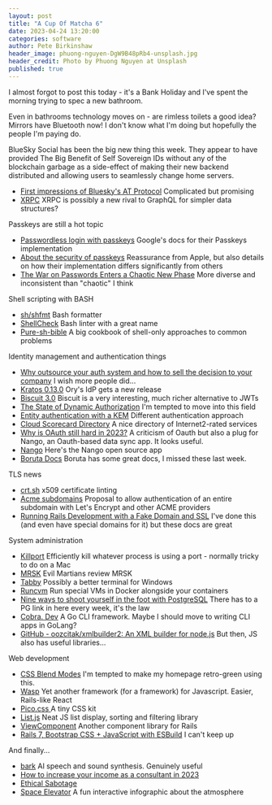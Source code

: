 ```yaml
---
layout: post
title: "A Cup Of Matcha 6"
date: 2023-04-24 13:20:00
categories: software
author: Pete Birkinshaw
header_image: phuong-nguyen-DgW9B48pRb4-unsplash.jpg
header_credit: Photo by Phuong Nguyen at Unsplash
published: true
---
```


I almost forgot to post this today - it's a Bank Holiday and I've spent the morning trying to spec a new bathroom.

Even in bathrooms technology moves on - are rimless toilets a good idea? Mirrors have Bluetooth now! I don't know what I'm doing but hopefully the people I'm 
paying do.

BlueSky Social has been the big new thing this week. They appear to have provided The Big Benefit of Self Sovereign IDs
without any of the blockchain garbage as a side-effect of making their new backend distributed and allowing users to
seamlessly change home servers.

* [First impressions of Bluesky's AT Protocol](https://educatedguesswork.org/posts/atproto-firstlook/) Complicated but promising
* [XRPC](https://atproto.com/specs/xrpc) XRPC is possibly a new rival to GraphQL for simpler data structures?

Passkeys are still a hot topic

* [Passwordless login with passkeys](https://developers.google.com/identity/passkeys) Google's docs for their Passkeys implementation
* [About the security of passkeys](https://support.apple.com/en-us/HT213305) Reassurance from Apple, but also details on how their implementation differs significantly from others
* [The War on Passwords Enters a Chaotic New Phase](https://www.wired.com/story/passwords-passkey-transition-time/) More diverse and inconsistent than "chaotic" I think

Shell scripting with BASH 

* [sh/shfmt](https://github.com/mvdan/sh) Bash formatter
* [ShellCheck](https://www.shellcheck.net/) Bash linter with a great name
* [Pure-sh-bible](https://github.com/dylanaraps/pure-sh-bible) A big cookbook of shell-only approaches to common problems

Identity management and authentication things

* [Why outsource your auth system and how to sell the decision to your company](https://fusionauth.io/learn/expert-advice/identity-basics/outsource-auth-system-blueprint) I wish more people did...
* [Kratos 0.13.0](https://github.com/ory/kratos/releases/tag/v0.13.0) Ory's IdP gets a new release
* [Biscuit 3.0](https://www.biscuitsec.org/blog/biscuit-3-0/) Biscuit is a very interesting, much richer alternative to JWTs
* [The State of Dynamic Authorization](https://www.3edges.com/the-state-of-dynamic-authorization) I'm tempted to move into this field
* [Entity authentication with a KEM](https://neilmadden.blog/2023/04/20/entity-authentication-with-a-kem/) Different authentication approach
* [Cloud Scorecard Directory](https://internet2.edu/cloud/internet2-net-plus-services/cloud-scorecard/cloud-scorecard-directory/) A nice directory of Internet2-rated services
* [Why is OAuth still hard in 2023?](https://www.nango.dev/blog/why-is-oauth-still-hard) A criticism of Oauth but also a plug for Nango, an Oauth-based data sync app. It looks useful.
* [Nango](https://github.com/NangoHQ/nango) Here's the Nango open source app
* [Boruta Docs](https://developers.boruta.patatoid.fr/docs/intro) Boruta has some great docs, I missed these last week.

TLS news

* [crt.sh](https://crt.sh/lintcert) x509 certificate linting
* [Acme subdomains](https://datatracker.ietf.org/doc/draft-ietf-acme-subdomains/) Proposal to allow authentication of an entire subdomain with Let's Encrypt and other ACME providers
* [Running Rails Development with a Fake Domain and SSL](https://blog.cloud66.com/running-rails-development-with-a-fake-domain-and-ssl) I've done this (and even have special domains for it) but these docs are great

System administration

* [Killport](https://github.com/jkfran/killport) Efficiently kill whatever process is using a port - normally tricky to do on a Mac
* [MRSK](https://evilmartians.com/chronicles/mrsk-hot-deployment-tool-or-total-game-changer) Evil Martians review MRSK
* [Tabby](https://github.com/Eugeny/tabby) Possibly a better terminal for Windows
* [Runcvm](https://github.com/newsnowlabs/runcvm) Run special VMs in Docker alongside your containers
* [Nine ways to shoot yourself in the foot with PostgreSQL](https://philbooth.me/blog/nine-ways-to-shoot-yourself-in-the-foot-with-postgresql) There has to a PG link in here every week, it's the law
* [Cobra. Dev](https://cobra.dev/) A Go CLI framework. Maybe I should move to writing CLI apps in GoLang?
* [GitHub - oozcitak/xmlbuilder2: An XML builder for node.js](https://github.com/oozcitak/xmlbuilder2) But then, JS also has useful libraries...

Web development 

* [CSS Blend Modes](https://garden.bradwoods.io/notes/css/blend-modes) I'm tempted to make my homepage retro-green using this.
* [Wasp](https://wasp-lang.dev/)  Yet another framework (for a framework) for Javascript. Easier, Rails-like React
* [Pico.css ](https://picocss.com/) A tiny CSS kit
* [List.js](https://listjs.com/) Neat JS list display, sorting and filtering library
* [ViewComponent](https://viewcomponent.org/) Another component library for Rails
* [Rails 7, Bootstrap CSS + JavaScript with ESBuild](https://ryanbigg.com/2023/04/rails-7-bootstrap-css-javascript-with-esbuild) I can't keep up

And finally...

* [bark](https://github.com/suno-ai/bark) AI speech and sound synthesis. Genuinely useful 
* [How to increase your income as a consultant in 2023](https://www.e-resident.gov.ee/blog/posts/how-to-increase-your-income-as-a-consultant-in-2023/) 
* [Ethical Sabotage](https://medium.com/doomscrolling/ethical-sabotage-536d3f93b758)
* [Space Elevator](https://neal.fun/space-elevator/) A fun interactive infographic about the atmosphere
